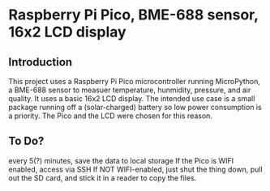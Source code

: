 # Raspberry Pi Pico, BME-688 sensor, 16x2 LCD display

## Introduction
This project uses a Raspberry Pi Pico microcontroller running MicroPython, a BME-688 sensor to measuer temperature, hunmidity, pressure, and air quality. It uses a basic 16x2 LCD display. The intended use case is a small package running off a (solar-charged) battery so low power consumption is a priority. The Pico and the LCD were chosen for this reason.

## To Do?
every 5(?) minutes, save the data to local storage
If the Pico is WIFI enabled, access via SSH
If NOT WIFI-enabled, just shut the thing down, pull out the SD card, and stick it in a reader to copy the files.

